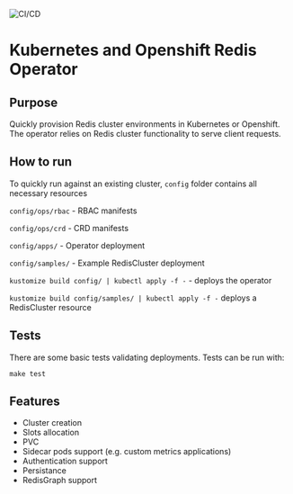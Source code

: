 ![CI/CD](https://github.com/ContainerSolutions/redis-operator/actions/workflows/main.yml/badge.svg)

# Kubernetes and Openshift Redis Operator

## Purpose

Quickly provision Redis cluster environments in Kubernetes or Openshift.
The operator relies on Redis cluster functionality to serve client requests.

## How to run
To quickly run against an existing cluster, `config` folder contains all necessary resources

`config/ops/rbac` - RBAC manifests

`config/ops/crd` - CRD manifests

`config/apps/` - Operator deployment

`config/samples/` - Example RedisCluster deployment

`kustomize build config/ | kubectl apply -f -` - deploys the operator

`kustomize build config/samples/ | kubectl apply -f -` deploys a RedisCluster resource


## Tests

There are some basic tests validating deployments.
Tests can be run with:
```
make test
```

## Features

* Cluster creation
* Slots allocation
* PVC
* Sidecar pods support (e.g. custom metrics applications)
* Authentication support
* Persistance
* RedisGraph support
